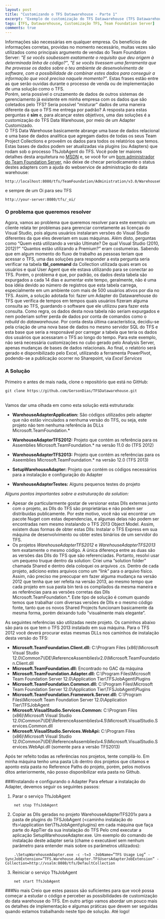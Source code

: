 ```yaml
---
layout: post
title: "Customizando o TFS Datawarehouse - Parte 1"
excerpt: "Exemplo de customização do TFS Datawarehouse (TFS Datawarehouse Custom Adapter)."
tags: [TFS, Datawarehouse, Customização TFS, Team Foundation Server]
comments: true
---
```


Informações são necessárias em qualquer empresa. Os benefícios de informações corretas, providas no momento necessário, muitas vezes são utilizados como principais argumento de vendas do Team Foundation Server: _"E se vocês soubessem exatamente o requisito que deu origem à determinada linha de código?"_, _"E se vocês tivessem uma ferramenta que lhe provesse os dados sobre o teu ambiente de desenvolvimento de software, com a possibilidade de combinar estes dados para conseguir a informação que você precisa naquele momento?"_. Estas frases estão entre as que serão ouvidas durante o processo de venda ou de implementação de uma solução como o TFS.
<br/>
Porém, seria possível o cruzamento de dados de outros sistemas de gerenciamento já existente em minha empresa com os dados que são coletados pelo TFS? Seria possível "misturar" dados de uma maneira diferente da que o TFS me entrega por padrão? A resposta para estas perguntas é **sim** e, para alcançar estes objetivos, uma das soluções é a customização do TFS Data Warehouse, por meio de um Adapter Customizado.
<br/>
O TFS Data Warehouse basicamente abrange uma base de dados relacional e uma base de dados analítica que agregam dados de todas os seus Team Project Collections e proveêm os dados para todos os relatórios que temos. Estas bases de dados podem ser atualizadas via plugins (ou Adapters) que rodam sob o processo TfsJobAgent do TFS. Você pode ter maiores detalhes desta arquitetura no [MSDN](http://msdn.microsoft.com/en-us/library/ms244687.aspx) e, se você for um [bom administrador do Team Foundation Server](http://pt.slideshare.net/ViniciusMoura4/como-ser-um-bom-administrador-de-team-foundation-server-vinicius-moura), não deixe de checar periodicamente o status destes adapters com a ajuda do webservice de administração do data warehouse:

```
http://localhost:8080/tfs/TeamFoundation/Administration/v3.0/WarehouseControlService.asmx
```

e sempre de um Oi para seu TFS

```
http://your-server:8080/tfs/_oi/
```

### O problema que queremos resolver 
Agora, vamos ao problema que queremos resolver para este exemplo: um cliente relata ter problemas para gerenciar corretamente as licenças do Visual Studio, pois alguns usuários instalaram versões do Visual Studio diferentes da que eles deveriam em suas máquinas. Além disto, perguntas como “Quem está utilizando a versão Ultimate? De qual Visual Studio (2010, 2012)?” “Quantos estão utilizando a Premium?” eram costumeiras. Sabendo que em algum momento do fluxo de trabalho as pessoas teriam que acessar o TFS, uma das soluções para responder a esta pergunta seria verificar na tabela **tbl_command** da Collection utilizada quais eram os usuários e qual User Agent que ele estava utilizando para se conectar ao TFS. Porém, o problema é que, por padrão, os dados desta tabela são expurgados a cada 14 dias e aumentar este tempo, geralmente, não é uma boa idéia devido ao número de registros que esta tabela carrega, especialmente em um ambiente com mais de 500 usuários ativos por dia no TFS. Assim, a solução adotada foi: fazer um Adapter do Datawarehouse do TFS que verifica de tempos em tempos quais usuários fizeram alguma consulta ao TFS, guardando o software que ele utilizou para fazer esta consulta. Como regra, os dados desta nova tabela não seriam expurgados e nem poderiam sofrer perda de dados por conta de comandos como o *rebuild* do *datawarehouse*. Por conta desta última característica, decidiu-se pela criação de uma nova base de dados no mesmo servidor SQL do TFS e esta base que seria a responsável por carregar a tabela que teria os dados dos usuários que acessaram o TFS ao longo do tempo. Para este exemplo, não será necessária customizações no cubo gerado pelo Analysis Server, apenas mudanças de bases de dados relacionais. Ao final, o relatório será gerado e disponibilizado pelo Excel, utilizando a ferramenta PowerPivot, podendo-se a publicação ocorrer no Sharepoint, via *Excel Services*

### A Solução 
Primeiro e antes de mais nada, clone o repositório que está no GitHub: 
<br/>
```
git clone https://github.com/GersonDias/TFSDatawarehouse.git
```
<br/>
Vamos dar uma olhada em como esta solução está estruturada:

* **WarehouseAdapterApplication:** São códigos utilizados pelo adapter que não estão vinculados a nenhuma versão do TFS, ou seja, este projeto não tem nenhuma referência às DLLs Microsoft.TeamFoundation.*

* **WarehouseAdapterTFS2012:** Projeto que contém as referência para os Assemblies Microsoft.TeamFoundation.* na versão 11.0 do (TFS 2012)

* **WarehouseAdapterTFS2013:** Projeto que contém as referências para os Aseemblies Microsoft.TeamFoundation.* na versão 12.0 (TFS 2013)

* **SetupWarehouseAdapter:** Projeto que contém os códigos necessários para a instalação e configuração do Adapter

* **WarehouseAdapterTestes:** Alguns pequenos testes do projeto

_Alguns pontos importantes sobre a estruturação da solution:_

* Apesar de particularmente gostar de versionar estas Dlls externas junto com o projeto, as Dlls do TFS são proprietárias e não podem ser distribuidas publicamente. Por este motivo, você não vai encontrar um pacote Nuget com estas dependencias, e algumas delas não podem ser encontradas nem mesmo instalando o TFS 2013 Object Model. Assim, existem duas formas de obter estas Dlls: Instalar o TFS Express em sua máquina de desenvolvimento ou obter estes binários de um servidor do TFS.
* Os projetos *WarehouseAdapterTFS2012* e *WarehouseAdapterTFS2013* tem exatamente o mesmo código. A única diferença entre as duas são as versões das Dlls do TFS que são referenciadas. Portanto, resolvi usar um pequeno truque dentro da solution: Criei uma “solution folder” chamada Shared e dentro dela coloquei os arquivos .cs. Dentro de cada projeto, adiciono estes arquivos como um “link” para o arquivo físico. Assim, não preciso me preocupar em fazer alguma mudança na versão 2012 que tenha que ser refeita na versão 2013, ao mesmo tempo que cada projeto em sua pasta bin terá os compilados da mesma maneira e as referências para as versões corretas das Dlls Microsoft.TeamFoundation.*. Este tipo de solução é comum quando temos que trabalhar com diversas versões de Dlls e o mesmo código fonte, tanto que os novos Shared Projects funcionam basicamente da mesma forma, porém deixando tudo “visualmente mais elegante”.

As seguintes referências são utilizadas neste projeto. Os caminhos abaixo são para os que tem o TFS 2013 instalado em sua máquina. Para o TFS 2012 você deverá procurar estas mesmas DLLs nos caminhos de instalação desta versão do TFS:

* **Microsoft.TeamFoundation.Client.dll:** C:\Program Files (x86)\Microsoft Visual Studio 12.0\Common7\IDE\ReferenceAssemblies\v2.0\Microsoft.TeamFoundation.Client.dll
* **Microsoft.TeamFoundation.dll:** Encontrado no GAC da máquina
* **Microsoft.TeamFoundation.Adapter.dll:** C:\Program Files\Microsoft Team Foundation Server 12.0\Application Tier\TFSJobAgent\Plugins
* **Microsoft.TeamFoundation.Common.dll:** C:\Program Files\Microsoft Team Foundation Server 12.0\Application Tier\TFSJobAgent\Plugins
* **Microsoft.TeamFoundation.Framework.Server.dll:** C:\Program Files\Microsoft Team Foundation Server 12.0\Application Tier\TFSJobAgent
* **Microsoft.VisualStudio.Services.Common:** C:\Program Files (x86)\Microsoft Visual Studio 12.0\Common7\IDE\ReferenceAssemblies\v4.5\Microsoft.VisualStudio.Services.Common.dll
* **Microsoft.VisualStudio.Services.WebApi:** C:\Program Files (x86)\Microsoft Visual Studio 12.0\Common7\IDE\ReferenceAssemblies\v4.5\Microsoft.VisualStudio.Services.WebApi.dll (somente para a versão TFS2013)

Após ter refeito todas as referências nos projetos, tente compilá-lo. Em minha máquina tenho uma pasta Lib dentro dos projetos que citamos e aponto esta pasta no Reference Paths do projeto, porém, pelos motivos ditos anteriormente, não posso disponibilizar esta pasta no Github.

###Instalando e configurando o Adapter
Para efetuar a instalação do Adapter, devemos seguir os seguintes passos:

1. Parar o serviço TfsJobAgent 

```
    net stop TfsJobAgent
```

2. Copiar as Dlls geradas no projeto WarehouseAdapterTFS201x para a pasta de plugins do TFSJobAgent (<caminho instalação do tfs>\application tier\TfsJobAgent\plugins) em cada máquina que faça parte do AppTier da sua instalação do TFS
Pelo cmd executar a aplicação SetupWarehouseAdapter.exe. Um exemplo do comando de instalação deste adapter seria (chame o executável sem nenhum parâmetro para entender mais sobre os parâmetros utilizados):

```
    .\SetupWarehouseAdapter.exe -c -t=3 -JobName=”TFS Usage Log” -SyncJobExtension=”TFS.Warehouse.Adapter.TFSUsersAdapterJobExtension” -Collection=http://vsalm:8080/tfs/DefaultCollection
```

3. Reiniciar o serviço TfsJobAgent

```
    net start TfsJobAgent
```

###No mais 
Creio que estes passos são suficientes para que você possa começar a estudar o código e perceber as possibilidades de customização do data warehouse do TFS. Em outro artigo vamos abordar um pouco mais os detalhes de implementação e algumas práticas que devem ser seguidas quando estamos trabalhando neste tipo de solução. Até logo!
